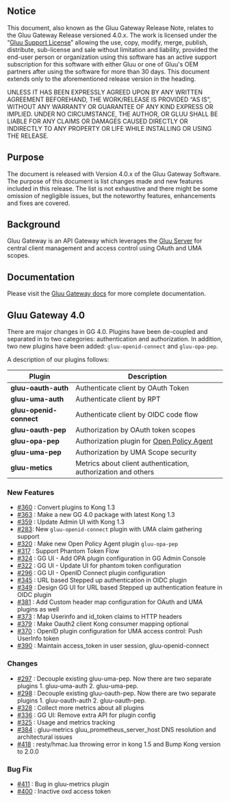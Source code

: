 ## Notice

This document, also known as the Gluu Gateway Release Note, relates to the Gluu Gateway Release versioned 4.0.x. The work is licensed under the “[Gluu Support License](https://raw.githubusercontent.com/GluuFederation/gluu-gateway/master/LICENSE)” allowing the use, copy, modify, merge, publish, distribute, sub-license and sale without limitation and liability, provided the end-user person or organization using this software has an active support subscription for this software with either Gluu or one of Gluu's OEM partners after using the software for more than 30 days. This document extends only to the aforementioned release version in the heading.  

UNLESS IT HAS BEEN EXPRESSLY AGREED UPON BY ANY WRITTEN AGREEMENT BEFOREHAND, THE WORK/RELEASE IS PROVIDED “AS IS”, WITHOUT ANY WARRANTY OR GUARANTEE OF ANY KIND EXPRESS OR IMPLIED. UNDER NO CIRCUMSTANCE, THE AUTHOR, OR GLUU SHALL BE LIABLE FOR ANY CLAIMS OR DAMAGES CAUSED DIRECTLY OR INDIRECTLY TO ANY PROPERTY OR LIFE WHILE INSTALLING OR USING THE RELEASE.  

## Purpose

The document is released with Version 4.0.x of the Gluu Gateway Software. The purpose of this document is list changes made and new features included in this release. The list is not exhaustive and there might be some omission of negligible issues, but the noteworthy features, enhancements and fixes are covered.  

## Background

Gluu Gateway is an API Gateway which leverages the [Gluu Server](https://gluu.org) for central client management and access control using OAuth and UMA scopes. 

## Documentation

Please visit the [Gluu Gateway docs](./index.md) for more complete documentation.   
 
## Gluu Gateway 4.0

There are major changes in GG 4.0. Plugins have been de-coupled and separated in to two categories: authentication and authorization. In addition, two new plugins have been added: `gluu-openid-connect` and `gluu-opa-pep`.  

A description of our plugins follows: 

| Plugin | Description | 
|--------|-------------|
|**gluu-oauth-auth**| Authenticate client by OAuth Token|
|**gluu-uma-auth**| Authenticate client by RPT|
|**gluu-openid-connect**| Authenticate client by OIDC code flow|
|**gluu-oauth-pep**| Authorization by OAuth token scopes|
|**gluu-opa-pep**| Authorization plugin for [Open Policy Agent](https://www.openpolicyagent.org/)|
|**gluu-uma-pep**| Authorization by UMA Scope security|
|**gluu-metics**| Metrics about client authentication, authorization and others|

### New Features
- [#360](https://github.com/GluuFederation/gluu-gateway/issues/360) : Convert plugins to Kong 1.3
- [#363](https://github.com/GluuFederation/gluu-gateway/issues/363) : Make a new GG 4.0 package with latest Kong 1.3
- [#359](https://github.com/GluuFederation/gluu-gateway/issues/359) : Update Admin UI with Kong 1.3
- [#283](https://github.com/GluuFederation/gluu-gateway/issues/283): New `gluu-openid-connect` plugin with UMA claim gathering support 
- [#320](https://github.com/GluuFederation/gluu-gateway/issues/320) : Make new Open Policy Agent plugin `gluu-opa-pep`
- [#317](https://github.com/GluuFederation/gluu-gateway/issues/317) : Support Phantom Token Flow
- [#324](https://github.com/GluuFederation/gluu-gateway/issues/324) : GG UI - Add OPA plugin configuration in GG Admin Console
- [#322](https://github.com/GluuFederation/gluu-gateway/issues/322) : GG UI - Update UI for phantom token configuration
- [#296](https://github.com/GluuFederation/gluu-gateway/issues/296) : GG UI - OpenID Connect plugin configuration
- [#345](https://github.com/GluuFederation/gluu-gateway/issues/345) : URL based Stepped up authentication in OIDC plugin
- [#349](https://github.com/GluuFederation/gluu-gateway/issues/349) : Design GG UI for URL based Stepped up authentication feature in OIDC plugin
- [#381](https://github.com/GluuFederation/gluu-gateway/issues/381) : Add Custom header map configuration for OAuth and UMA plugins as well
- [#373](https://github.com/GluuFederation/gluu-gateway/issues/373) : Map Userinfo and id_token claims to HTTP headers 
- [#379](https://github.com/GluuFederation/gluu-gateway/issues/379) : Make Oauth2 client Kong consumer mapping optional
- [#370](https://github.com/GluuFederation/gluu-gateway/issues/370) : OpenID plugin configuration for UMA access control: Push UserInfo token
- [#390](https://github.com/GluuFederation/gluu-gateway/issues/390) : Maintain access_token in user session, gluu-openid-connect

### Changes
- [#297](https://github.com/GluuFederation/gluu-gateway/issues/297) : Decouple existing gluu-uma-pep. Now there are two separate plugins 1. gluu-uma-auth 2. gluu-uma-pep.
- [#298](https://github.com/GluuFederation/gluu-gateway/issues/298) : Decouple existing gluu-oauth-pep. Now there are two separate plugins 1. gluu-oauth-auth 2. gluu-oauth-pep.
- [#328](https://github.com/GluuFederation/gluu-gateway/issues/328) : Collect more metrics about all plugins
- [#336](https://github.com/GluuFederation/gluu-gateway/issues/336) : GG UI: Remove extra API for plugin config
- [#325](https://github.com/GluuFederation/gluu-gateway/issues/325) : Usage and metrics tracking
- [#384](https://github.com/GluuFederation/gluu-gateway/issues/384) : gluu-metrics gluu_prometheus_server_host DNS resolution and architectural issues
- [#418](https://github.com/GluuFederation/gluu-gateway/issues/418) : resty/hmac.lua throwing error in kong 1.5 and Bump Kong version to 2.0.0

### Bug Fix
- [#411](https://github.com/GluuFederation/gluu-gateway/issues/411) : Bug in gluu-metrics plugin 
- [#400](https://github.com/GluuFederation/gluu-gateway/issues/400) : Inactive oxd access token


